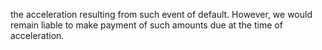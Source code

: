 the acceleration resulting from such event of default. However, we would remain liable to make payment of such
amounts due at the time of acceleration.